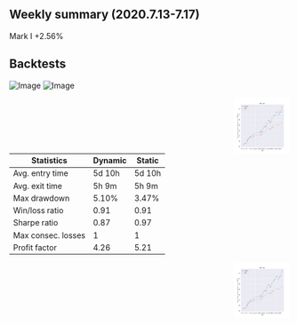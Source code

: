 ## Weekly summary (2020.7.13-7.17)

Mark I  +2.56%


## Backtests

![Image](figures/MarkI_return.png=250x250)  ![Image](figures/MarkI_return.png=250x250)


<img align="right" width="100" height="100" src=figures/MarkI_return.png>

| Statistics | Dynamic | Static |
| ------------- | ------------- | ------------ |
| Avg. entry time  | 5d 10h  | 5d 10h |
| Avg. exit time  | 5h 9m  | 5h 9m |
| Max drawdown  | 5.10%  | 3.47% |
| Win/loss ratio  | 0.91  | 0.91 |
| Sharpe ratio  | 0.87  | 0.97 |
| Max consec. losses  | 1  | 1 |
| Profit factor  | 4.26  | 5.21 |


<img align="right" width="100" height="100" src=figures/MarkI_return.png>
